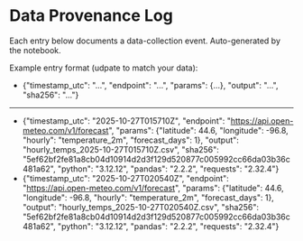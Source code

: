# Data Provenance Log
Each entry below documents a data-collection event.
Auto-generated by the notebook.

Example entry format (udpate to match your data):
- {"timestamp_utc": "...", "endpoint": "...", "params": {...}, "output": "...", "sha256": "..."}

---

- {"timestamp_utc": "2025-10-27T015710Z", "endpoint": "https://api.open-meteo.com/v1/forecast", "params": {"latitude": 44.6, "longitude": -96.8, "hourly": "temperature_2m", "forecast_days": 1}, "output": "hourly_temps_2025-10-27T015710Z.csv", "sha256": "5ef62bf2fe81a8cb04d10914d2d3f129d520877c005992cc66da03b36c481a62", "python": "3.12.12", "pandas": "2.2.2", "requests": "2.32.4"}
- {"timestamp_utc": "2025-10-27T020540Z", "endpoint": "https://api.open-meteo.com/v1/forecast", "params": {"latitude": 44.6, "longitude": -96.8, "hourly": "temperature_2m", "forecast_days": 1}, "output": "hourly_temps_2025-10-27T020540Z.csv", "sha256": "5ef62bf2fe81a8cb04d10914d2d3f129d520877c005992cc66da03b36c481a62", "python": "3.12.12", "pandas": "2.2.2", "requests": "2.32.4"}